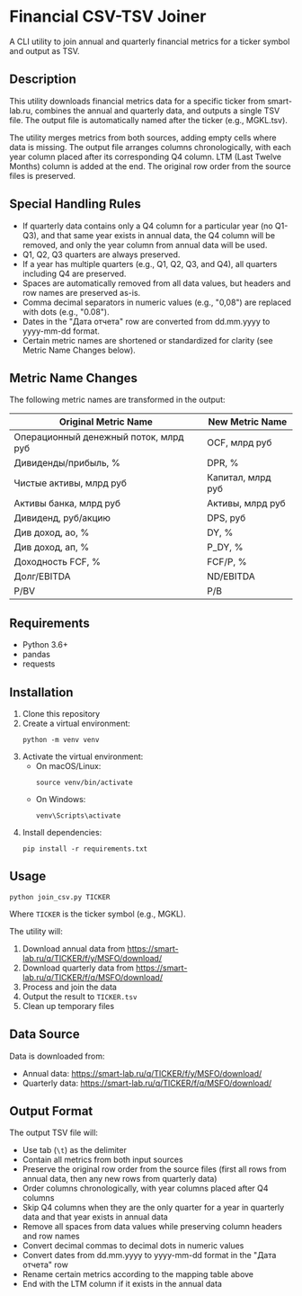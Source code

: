 # Financial CSV-TSV Joiner

A CLI utility to join annual and quarterly financial metrics for a ticker symbol and output as TSV.

## Description

This utility downloads financial metrics data for a specific ticker from smart-lab.ru, combines the annual and quarterly data, and outputs a single TSV file. The output file is automatically named after the ticker (e.g., MGKL.tsv).

The utility merges metrics from both sources, adding empty cells where data is missing. The output file arranges columns chronologically, with each year column placed after its corresponding Q4 column. LTM (Last Twelve Months) column is added at the end. The original row order from the source files is preserved.

## Special Handling Rules

- If quarterly data contains only a Q4 column for a particular year (no Q1-Q3), and that same year exists in annual data, the Q4 column will be removed, and only the year column from annual data will be used.
- Q1, Q2, Q3 quarters are always preserved.
- If a year has multiple quarters (e.g., Q1, Q2, Q3, and Q4), all quarters including Q4 are preserved.
- Spaces are automatically removed from all data values, but headers and row names are preserved as-is.
- Comma decimal separators in numeric values (e.g., "0,08") are replaced with dots (e.g., "0.08").
- Dates in the "Дата отчета" row are converted from dd.mm.yyyy to yyyy-mm-dd format.
- Certain metric names are shortened or standardized for clarity (see Metric Name Changes below).

## Metric Name Changes

The following metric names are transformed in the output:

| Original Metric Name | New Metric Name |
|----------------------|----------------|
| Операционный денежный поток, млрд руб | OCF, млрд руб |
| Дивиденды/прибыль, % | DPR, % |
| Чистые активы, млрд руб | Капитал, млрд руб |
| Активы банка, млрд руб | Активы, млрд руб |
| Дивиденд, руб/акцию | DPS, руб |
| Див доход, ао, % | DY, % |
| Див доход, ап, % | P_DY, % |
| Доходность FCF, % | FCF/P, % |
| Долг/EBITDA | ND/EBITDA |
| P/BV | P/B |

## Requirements

- Python 3.6+
- pandas
- requests

## Installation

1. Clone this repository
2. Create a virtual environment:
   ```
   python -m venv venv
   ```
3. Activate the virtual environment:
   - On macOS/Linux:
     ```
     source venv/bin/activate
     ```
   - On Windows:
     ```
     venv\Scripts\activate
     ```
4. Install dependencies:
   ```
   pip install -r requirements.txt
   ```

## Usage

```
python join_csv.py TICKER
```

Where `TICKER` is the ticker symbol (e.g., MGKL).

The utility will:
1. Download annual data from https://smart-lab.ru/q/TICKER/f/y/MSFO/download/
2. Download quarterly data from https://smart-lab.ru/q/TICKER/f/q/MSFO/download/
3. Process and join the data
4. Output the result to `TICKER.tsv`
5. Clean up temporary files

## Data Source

Data is downloaded from:
- Annual data: https://smart-lab.ru/q/TICKER/f/y/MSFO/download/
- Quarterly data: https://smart-lab.ru/q/TICKER/f/q/MSFO/download/

## Output Format

The output TSV file will:
- Use tab (`\t`) as the delimiter
- Contain all metrics from both input sources
- Preserve the original row order from the source files (first all rows from annual data, then any new rows from quarterly data)
- Order columns chronologically, with year columns placed after Q4 columns
- Skip Q4 columns when they are the only quarter for a year in quarterly data and that year exists in annual data
- Remove all spaces from data values while preserving column headers and row names
- Convert decimal commas to decimal dots in numeric values
- Convert dates from dd.mm.yyyy to yyyy-mm-dd format in the "Дата отчета" row
- Rename certain metrics according to the mapping table above
- End with the LTM column if it exists in the annual data 